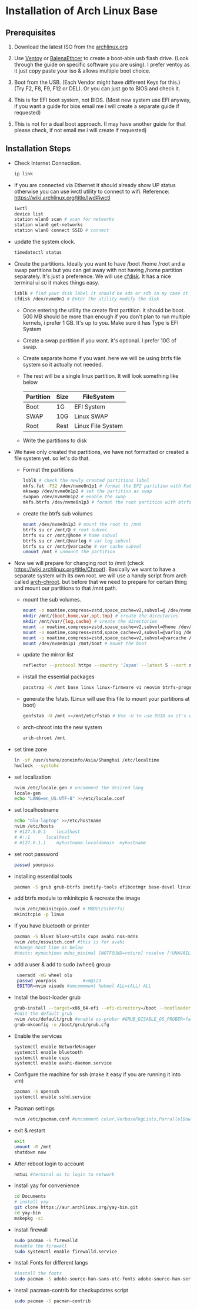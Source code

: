 # Installation of Arch Linux Base

## Prerequisites

1. Download the latest ISO from the [archlinux.org](https://archlinux.org/download/)

2. Use [Ventoy](https://www.ventoy.net/en/index.html) or [BalenaEthcer](https://etcher.balena.io/) to create a boot-able usb flash drive. (Look through the guide on specific software you are using). I prefer ventoy as it just copy paste your iso & allows multiple boot choice.

3. Boot from the USB. (Each Vendor might have different Keys for this.) (Try F2, F8, F9, F12 or DEL). Or you can just go to BIOS and check it.

4. This is for EFI boot system, not BIOS. (Most new system use EFI anyway, if you want a guide for bios email me i will create a separate guide if requested)

5. This is not for a dual boot approach. (I may have another guide for that please check, if not email me i will create if requested) 

## Installation Steps

- Check Internet Connection. 
  
  ```sh
  ip link
  ```
- If you are connected via Ethernet it should already show UP status otherwise you can use iwctl utility to connect to wifi. Reference: https://wiki.archlinux.org/title/Iwd#iwctl

  ```sh
  iwctl
  device list
  station wlan0 scan # scan for networks
  station wlan0 get-networks 
  station wlan0 connect SSID # connect
  ```

- update the system clock.
  
  ```sh
  timedatectl status
  ```
- Create the partitions. Ideally you want to have /boot /home /root and a swap partitions but you can get away with not having /home partition separately. It's just a preference. We will use [cfdisk](https://man.archlinux.org/man/cfdisk.8.en). It has a nice terminal ui so it makes things easy.

  ```sh
  lsblk # find your disk label it should be sda or sdb in my case it is nvme0n1
  cfdisk /dev/nvme0n1 # Enter the utility modify the disk 
  ```
    - Once entering the utility the create first partition. it should be boot. 500 MB should be more than enough if you don't plan to run multiple kernels, i prefer 1 GB. It's up to you. Make sure it has Type is EFI System
    - Create a swap partition if you want. it's optional. I prefer 10G of swap. 
    - Create separate home if you want. here we will be using btrfs file system so it actually not needed.
    - The rest will be a single linux partition. It will look something like below

        | Partition | Size | FileSystem        |
        | --------- | ---- | ----------------- |
        | Boot      | 1G   | EFI System        |
        | SWAP      | 10G  | Linux SWAP        |
        | Root      | Rest | Linux File System |
    - Write the partitions to disk

- We have only created the partitions, we have not formatted or created a file system yet. so let's do that.

   - Format the partitions
    
        ```sh
        lsblk # check the newly created partitions label
        mkfs.fat -F32 /dev/nvme0n1p1 # format the EFI partition with Fat 32
        mkswap /dev/nvme0n1p2 # set the partition as swap
        swapon /dev/nvme0n1p2 # enable the swap
        mkfs.btrfs /dev/nvme0n1p3 # format the root partition with btrfs
        ```
   - create the btrfs sub volumes
        ```sh
        mount /dev/nvme0n1p3 # mount the root to /mnt
        btrfs su cr /mnt/@ # root subvol
        btrfs su cr /mnt/@home # home subvol
        btrfs su cr /mnt/@varlog # var log subvol
        btrfs su cr /mnt/@varcache # var cache subvol
        umount /mnt # unmount the partition
        ```
- Now we will prepare for changing root to /mnt (check https://wiki.archlinux.org/title/Chroot). Basically we want to have a separate system with its own root. we will use a handy script from arch called [arch-chroot](https://man.archlinux.org/man/arch-chroot.8). but before that we need to prepare for certain thing and mount our partitions to that /mnt path. 

    - mount the sub volumes.
        ```sh
        mount -o noatime,compress=zstd,space_cache=v2,subvol=@ /dev/nvme0n1p3 /mnt
        mkdir /mnt/{boot,home,var,opt,tmp} # create the directories
        mkdir /mnt/var/{log,cache} # create the directories
        mount -o noatime,compress=zstd,space_cache=v2,subvol=@home /dev/nvme0n1p3 /mnt/home
        mount -o noatime,compress=zstd,space_cache=v2,subvol=@varlog /dev/nvme0n1p3 /mnt/var/log
        mount -o noatime,compress=zstd,space_cache=v2,subvol=@varcache /dev/nvme0n1p3 /mnt/var/cache
        mount /dev/nvme0n1p1 /mnt/boot # mount the boot
        ```
    - update the mirror list
        ```sh
        reflector --protocol https --country 'Japan' --latest 5 --sort rate --save /etc/pacman.d/mirrorlist
        ```
    - install the essential packages
        ```sh
        pacstrap -K /mnt base linux linux-firmware vi neovim btrfs-progs dosfstools exfatprogs ntfs-3g networkmanager man-db man-pages sof-firmware sof-tools texinfo
        ```
    - generate the fstab. (Linux will use this file to mount your partitions at boot)
        ```sh
        genfstab -U /mnt >>/mnt/etc/fstab # Use -U to use UUID so it's unique
        ```
    - arch-chroot into the new system
        ```sh
        arch-chroot /mnt
        ```
- set time zone
    ```sh
    ln -sf /usr/share/zoneinfo/Asia/Shanghai /etc/localtime
    hwclock --systohc
    ```
- set localization
    ```sh
    nvim /etc/locale.gen # uncomment the desired lang
    locale-gen
    echo "LANG=en_US.UTF-8" >>/etc/locale.conf
    ```
- set localhostname
    ```sh
    echo "olu-laptop" >>/etc/hostname
    nvim /etc/hosts
    # #127.0.0.1	localhost
    # #::1		localhost
    # #127.0.1.1	myhostname.localdomain	myhostname
    ```
- set root password
    ```sh
    passwd yourpass
    ```
- installing essential tools
    ```sh
    pacman -S grub grub-btrfs inotify-tools efibootmgr base-devel linux-headers os-prober reflector git mtools xdg-user-dirs net-tools
    ```
- add btrfs module to mkinitcpio & recreate the image
    ```sh
    nvim /etc/mkinitcpio.conf # MODULES(btrfs)
    mkinitcpio -p linux
    ```
- If you have bluetooth or printer
  ```sh
  pacman -S bluez bluez-utils cups avahi nss-mdns
  nvim /etc/nsswitch.conf #this is for avahi
  #change host line as below
  #hosts: mymachines mdns_minimal [NOTFOUND=return] resolve [!UNAVAIL=return] files myhostname dns
  ```
- add a user & add to sudo (wheel) group
  ```sh
   useradd -mG wheel olu
   passwd yourpass          #vm@123
   EDITOR=nvim visudo #umcommment %wheel ALL=(ALL) ALL
  ```
- Install the boot-loader grub
  ```sh
  grub-install --target=x86_64-efi --efi-directory=/boot --bootloader-id=ArchGrub
  #edit the default grub
  nvim /etc/default/grub #enable os-prober #GRUB_DISABLE_OS_PROBER=false (if you have dual boot or OSes)
  grub-mkconfig -o /boot/grub/grub.cfg
  ```
- Enable the services
  ```sh
  systemctl enable NetworkManager
  systemctl enable bluetooth
  systemctl enable cups
  systemctl enable avahi-daemon.service
  ```
- Configure the machine for ssh (make it easy if you are running it into vm)
  ```sh
  pacman -S openssh
  systemctl enable sshd.service
  ```
- Pacman settings
  ```sh
  nvim /etc/pacman.conf #uncomment color,VerbosePkgLists,ParrallelDownloads && enable multilib repo
  ```
- exit & restart
  ```sh
  exit
  umount -R /mnt
  shutdown now
  ```
- After reboot login to account 
  ```sh
  nmtui #terminal ui to login to network
  ```
- Install yay for convenience 
  ```sh
  cd Documents
  # install yay
  git clone https://aur.archlinux.org/yay-bin.git
  cd yay-bin
  makepkg -si
  ```
- Install firewall
  ```sh
  sudo pacman -S firewalld
  #enable the firewall
  sudo systemctl enable firewalld.service
  ```
- Install Fonts for different langs
  ```sh
  #install the fonts
  sudo pacman -S adobe-source-han-sans-otc-fonts adobe-source-han-serif-otc-fonts
  ```
- Install pacman-contrib for checkupdates script
  ```sh
  sudo pacman -S pacman-contrib
  ```